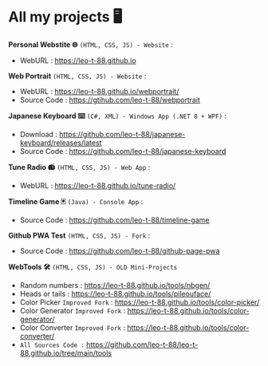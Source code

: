 # All my projects 🖥️

**Personal Webstite 🌐** ``(HTML, CSS, JS) - Website`` :
- WebURL : https://leo-t-88.github.io

**Web Portrait** ``(HTML, CSS, JS) - Website`` :
- WebURL : https://leo-t-88.github.io/webportrait/
- Source Code : https://gtihub.com/leo-t-88/webportrait

**Japanese Keyboard ⌨️** ``(C#, XML) - Windows App (.NET 8 + WPF)`` :
- Download : https://github.com/leo-t-88/japanese-keyboard/releases/latest
- Source Code : https://github.com/leo-t-88/japanese-keyboard

**Tune Radio 📻** ``(HTML, CSS, JS) - Web App`` :
- WebURL : https://leo-t-88.github.io/tune-radio/

**Timeline Game 🃏** ``(Java) - Console App`` :
- Source Code : https://github.com/leo-t-88/timeline-game

**Github PWA Test** ``(HTML, CSS, JS) - Fork`` :
- Source Code : https://github.com/leo-t-88/github-page-pwa

**WebTools 🛠️** ``(HTML, CSS, JS) - OLD Mini-Projects``
- Random numbers : https://leo-t-88.github.io/tools/nbgen/
- Heads or tails : https://leo-t-88.github.io/tools/pileouface/
-  Color Picker ``Improved Fork`` : https://leo-t-88.github.io/tools/color-picker/
-  Color Generator ``Improved Fork`` : https://leo-t-88.github.io/tools/color-generator/
- Color Converter ``Improved Fork`` : https://leo-t-88.github.io/tools/color-converter/
- ``All Sources Code :`` https://github.com/leo-t-88/leo-t-88.github.io/tree/main/tools

